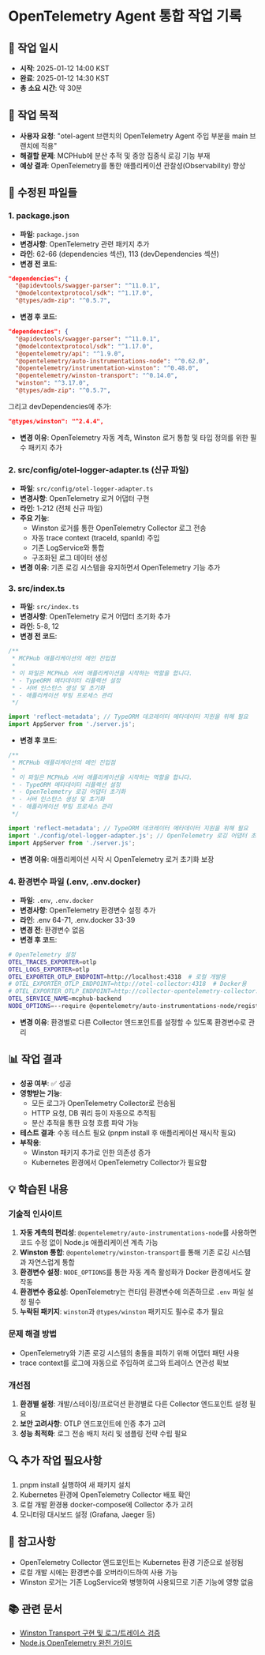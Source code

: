 # OpenTelemetry Agent 통합 작업 기록

## 📅 작업 일시
- **시작**: 2025-01-12 14:00 KST
- **완료**: 2025-01-12 14:30 KST
- **총 소요 시간**: 약 30분

## 🎯 작업 목적
- **사용자 요청**: "otel-agent 브랜치의 OpenTelemetry Agent 주입 부분을 main 브랜치에 적용"
- **해결할 문제**: MCPHub에 분산 추적 및 중앙 집중식 로깅 기능 부재
- **예상 결과**: OpenTelemetry를 통한 애플리케이션 관찰성(Observability) 향상

## 🔧 수정된 파일들

### 1. package.json
- **파일**: `package.json`
- **변경사항**: OpenTelemetry 관련 패키지 추가
- **라인**: 62-66 (dependencies 섹션), 113 (devDependencies 섹션)
- **변경 전 코드**:
```json
"dependencies": {
  "@apidevtools/swagger-parser": "^11.0.1",
  "@modelcontextprotocol/sdk": "^1.17.0",
  "@types/adm-zip": "^0.5.7",
```
- **변경 후 코드**:
```json
"dependencies": {
  "@apidevtools/swagger-parser": "^11.0.1",
  "@modelcontextprotocol/sdk": "^1.17.0",
  "@opentelemetry/api": "^1.9.0",
  "@opentelemetry/auto-instrumentations-node": "^0.62.0",
  "@opentelemetry/instrumentation-winston": "^0.48.0",
  "@opentelemetry/winston-transport": "^0.14.0",
  "winston": "^3.17.0",
  "@types/adm-zip": "^0.5.7",
```
그리고 devDependencies에 추가:
```json
"@types/winston": "^2.4.4",
```
- **변경 이유**: OpenTelemetry 자동 계측, Winston 로거 통합 및 타입 정의를 위한 필수 패키지 추가

### 2. src/config/otel-logger-adapter.ts (신규 파일)
- **파일**: `src/config/otel-logger-adapter.ts`
- **변경사항**: OpenTelemetry 로거 어댑터 구현
- **라인**: 1-212 (전체 신규 파일)
- **주요 기능**:
  - Winston 로거를 통한 OpenTelemetry Collector 로그 전송
  - 자동 trace context (traceId, spanId) 주입
  - 기존 LogService와 통합
  - 구조화된 로그 데이터 생성
- **변경 이유**: 기존 로깅 시스템을 유지하면서 OpenTelemetry 기능 추가

### 3. src/index.ts
- **파일**: `src/index.ts`
- **변경사항**: OpenTelemetry 로거 어댑터 초기화 추가
- **라인**: 5-8, 12
- **변경 전 코드**:
```typescript
/**
 * MCPHub 애플리케이션의 메인 진입점
 * 
 * 이 파일은 MCPHub 서버 애플리케이션을 시작하는 역할을 합니다.
 * - TypeORM 메타데이터 리플렉션 설정
 * - 서버 인스턴스 생성 및 초기화
 * - 애플리케이션 부팅 프로세스 관리
 */

import 'reflect-metadata'; // TypeORM 데코레이터 메타데이터 지원을 위해 필요
import AppServer from './server.js';
```
- **변경 후 코드**:
```typescript
/**
 * MCPHub 애플리케이션의 메인 진입점
 * 
 * 이 파일은 MCPHub 서버 애플리케이션을 시작하는 역할을 합니다.
 * - TypeORM 메타데이터 리플렉션 설정
 * - OpenTelemetry 로깅 어댑터 초기화
 * - 서버 인스턴스 생성 및 초기화
 * - 애플리케이션 부팅 프로세스 관리
 */

import 'reflect-metadata'; // TypeORM 데코레이터 메타데이터 지원을 위해 필요
import './config/otel-logger-adapter.js'; // OpenTelemetry 로깅 어댑터 초기화
import AppServer from './server.js';
```
- **변경 이유**: 애플리케이션 시작 시 OpenTelemetry 로거 초기화 보장

### 4. 환경변수 파일 (.env, .env.docker)
- **파일**: `.env`, `.env.docker`
- **변경사항**: OpenTelemetry 환경변수 설정 추가
- **라인**: .env 64-71, .env.docker 33-39
- **변경 전**: 환경변수 없음
- **변경 후 코드**:
```bash
# OpenTelemetry 설정
OTEL_TRACES_EXPORTER=otlp
OTEL_LOGS_EXPORTER=otlp
OTEL_EXPORTER_OTLP_ENDPOINT=http://localhost:4318  # 로컬 개발용
# OTEL_EXPORTER_OTLP_ENDPOINT=http://otel-collector:4318  # Docker용
# OTEL_EXPORTER_OTLP_ENDPOINT=http://collector-opentelemetry-collector.otel-collector-rnr.svc.cluster.local:4318  # K8s용
OTEL_SERVICE_NAME=mcphub-backend
NODE_OPTIONS=--require @opentelemetry/auto-instrumentations-node/register
```
- **변경 이유**: 환경별로 다른 Collector 엔드포인트를 설정할 수 있도록 환경변수로 관리

## 📊 작업 결과
- **성공 여부**: ✅ 성공
- **영향받는 기능**: 
  - 모든 로그가 OpenTelemetry Collector로 전송됨
  - HTTP 요청, DB 쿼리 등이 자동으로 추적됨
  - 분산 추적을 통한 요청 흐름 파악 가능
- **테스트 결과**: 수동 테스트 필요 (pnpm install 후 애플리케이션 재시작 필요)
- **부작용**: 
  - Winston 패키지 추가로 인한 의존성 증가
  - Kubernetes 환경에서 OpenTelemetry Collector가 필요함

## 💡 학습된 내용

### 기술적 인사이트
1. **자동 계측의 편리성**: `@opentelemetry/auto-instrumentations-node`를 사용하면 코드 수정 없이 Node.js 애플리케이션 계측 가능
2. **Winston 통합**: `@opentelemetry/winston-transport`를 통해 기존 로깅 시스템과 자연스럽게 통합
3. **환경변수 설정**: `NODE_OPTIONS`를 통한 자동 계측 활성화가 Docker 환경에서도 잘 작동
4. **환경변수 중요성**: OpenTelemetry는 런타임 환경변수에 의존하므로 `.env` 파일 설정 필수
5. **누락된 패키지**: `winston`과 `@types/winston` 패키지도 필수로 추가 필요

### 문제 해결 방법
- OpenTelemetry와 기존 로깅 시스템의 충돌을 피하기 위해 어댑터 패턴 사용
- trace context를 로그에 자동으로 주입하여 로그와 트레이스 연관성 확보

### 개선점
1. **환경별 설정**: 개발/스테이징/프로덕션 환경별로 다른 Collector 엔드포인트 설정 필요
2. **보안 고려사항**: OTLP 엔드포인트에 인증 추가 고려
3. **성능 최적화**: 로그 전송 배치 처리 및 샘플링 전략 수립 필요

## 🔍 추가 작업 필요사항
1. pnpm install 실행하여 새 패키지 설치
2. Kubernetes 환경에 OpenTelemetry Collector 배포 확인
3. 로컬 개발 환경용 docker-compose에 Collector 추가 고려
4. 모니터링 대시보드 설정 (Grafana, Jaeger 등)

## 📝 참고사항
- OpenTelemetry Collector 엔드포인트는 Kubernetes 환경 기준으로 설정됨
- 로컬 개발 시에는 환경변수를 오버라이드하여 사용 가능
- Winston 로거는 기존 LogService와 병행하여 사용되므로 기존 기능에 영향 없음

## 📚 관련 문서
- [Winston Transport 구현 및 로그/트레이스 검증](./2025-01-20-opentelemetry-winston-transport-implementation.md)
- [Node.js OpenTelemetry 완전 가이드](../guides/nodejs-opentelemetry-complete-guide.md)
